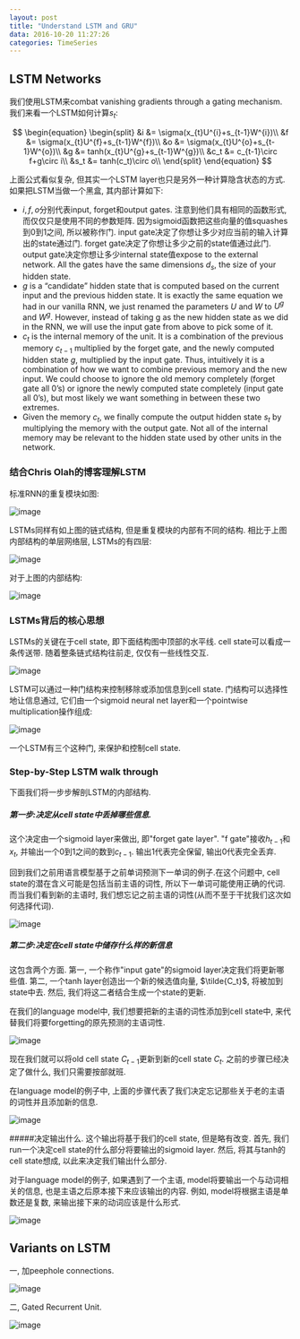```yaml
---
layout: post
title: "Understand LSTM and GRU"
data: 2016-10-20 11:27:26
categories: TimeSeries
---
```

## LSTM Networks
我们使用LSTM来combat vanishing gradients through a gating mechanism. 我们来看一个LSTM如何计算$s_t$:

$$
\begin{equation}
\begin{split}
&i &= \sigma(x_{t}U^{i}+s_{t-1}W^{i})\\
&f &= \sigma(x_{t}U^{f}+s_{t-1}W^{f})\\
&o &= \sigma(x_{t}U^{o}+s_{t-1}W^{o})\\
&g &= tanh(x_{t}U^{g}+s_{t-1}W^{g})\\
&c_t &= c_{t-1}\circ f+g\circ i\\
&s_t &= tanh(c_t)\circ o\\
\end{split}
\end{equation}
$$

上面公式看似复杂, 但其实一个LSTM layer也只是另外一种计算隐含状态的方式. 如果把LSTM当做一个黑盒, 其内部计算如下:

- $i,f,o$分别代表input, forget和output gates. 注意到他们具有相同的函数形式, 而仅仅只是使用不同的参数矩阵. 因为sigmoid函数把这些向量的值squashes到0到1之间, 所以被称作门. input gate决定了你想让多少对应当前的输入计算出的state通过门. forget gate决定了你想让多少之前的state值通过此门. output gate决定你想让多少internal state值expose to the external network. All the gates have the same dimensions $d_s$, the size of your hidden state.
- $g$ is a “candidate” hidden state that is computed based on the current input and the previous hidden state. It is exactly the same equation we had in our vanilla RNN, we just renamed the parameters $U$ and $W$ to $U^g$ and $W^g$. However, instead of taking g as the new hidden state as we did in the RNN, we will use the input gate from above to pick some of it.
- $c_t$ is the internal memory of the unit. It is a combination of the previous memory $c_{t-1}$ multiplied by the forget gate, and the newly computed hidden state $g$, multiplied by the input gate. Thus, intuitively it is a combination of how we want to combine previous memory and the new input. We could choose to ignore the old memory completely (forget gate all 0’s) or ignore the newly computed state completely (input gate all 0’s), but most likely we want something in between these two extremes.
- Given the memory $c_t$, we finally compute the output hidden state $s_t$ by multiplying the memory with the output gate. Not all of the internal memory may be relevant to the hidden state used by other units in the network.

### 结合Chris Olah的博客理解LSTM
标准RNN的重复模块如图:

![image](https://github.com/ColdCodeCool/ColdCodeCool.github.io/raw/master/images/rnn_single.png)

LSTMs同样有如上图的链式结构, 但是重复模块的内部有不同的结构. 相比于上图内部结构的单层网络层, LSTMs的有四层:

![image](https://github.com/ColdCodeCool/ColdCodeCool.github.io/raw/master/images/rnn_lstm.png)

对于上图的内部结构:

![image](https://github.com/ColdCodeCool/ColdCodeCool.github.io/raw/master/images/rnn_lstm1.png)

### LSTMs背后的核心思想
LSTMs的关键在于cell state, 即下面结构图中顶部的水平线. cell state可以看成一条传送带. 随着整条链式结构往前走, 仅仅有一些线性交互.

![image](https://github.com/ColdCodeCool/ColdCodeCool.github.io/raw/master/images/rnn_lstm2.png)

LSTM可以通过一种门结构来控制移除或添加信息到cell state. 门结构可以选择性地让信息通过, 它们由一个sigmoid neural net layer和一个pointwise multiplication操作组成:

![image](https://github.com/ColdCodeCool/ColdCodeCool.github.io/raw/master/images/rnn_lstm3.png)

一个LSTM有三个这种门, 来保护和控制cell state.

### Step-by-Step LSTM walk through
下面我们将一步步解剖LSTM的内部结构.

##### 第一步:决定从cell state中丢掉哪些信息. 
这个决定由一个sigmoid layer来做出, 即"forget gate layer". "f gate"接收$h_{t-1}$和$x_t$, 并输出一个0到1之间的数到$c_{t-1}$. 输出1代表完全保留, 输出0代表完全丢弃.

回到我们之前用语言模型基于之前单词预测下一单词的例子.在这个问题中, cell state的潜在含义可能是包括当前主语的词性, 所以下一单词可能使用正确的代词. 而当我们看到新的主语时, 我们想忘记之前主语的词性(从而不至于干扰我们这次如何选择代词).

![image](https://github.com/ColdCodeCool/ColdCodeCool.github.io/raw/master/images/rnn_lstm4.png)

##### 第二步:决定在cell state中储存什么样的新信息
这包含两个方面. 第一, 一个称作"input gate"的sigmoid layer决定我们将更新哪些值. 第二, 一个tanh layer创造出一个新的候选值向量, $\tilde{C_t}$, 将被加到state中去. 然后, 我们将这二者结合生成一个state的更新.

在我们的language model中, 我们想要把新的主语的词性添加到cell state中, 来代替我们将要forgetting的原先预测的主语词性. 

![image](https://github.com/ColdCodeCool/ColdCodeCool.github.io/raw/master/images/rnn_lstm5.png)

现在我们就可以将old cell state $C_{t-1}$更新到新的cell state $C_t$. 之前的步骤已经决定了做什么, 我们只需要按部就班.

在language model的例子中, 上面的步骤代表了我们决定忘记那些关于老的主语的词性并且添加新的信息.

![image](https://github.com/ColdCodeCool/ColdCodeCool.github.io/raw/master/images/rnn_lstm6.png)

#####决定输出什么.
这个输出将基于我们的cell state, 但是略有改变. 首先, 我们run一个决定cell state的什么部分将要输出的sigmoid layer. 然后, 将其与tanh的cell state想成, 以此来决定我们输出什么部分.

对于language model的例子, 如果遇到了一个主语, model将要输出一个与动词相关的信息, 也是主语之后原本接下来应该输出的内容. 例如, model将根据主语是单数还是复数, 来输出接下来的动词应该是什么形式.

![image](https://github.com/ColdCodeCool/ColdCodeCool.github.io/raw/master/images/rnn_lstm7.png)

## Variants on LSTM
一, 加peephole connections.

![image](https://github.com/ColdCodeCool/ColdCodeCool.github.io/raw/master/images/rnn_lstm8.png)

二, Gated Recurrent Unit.

![image](https://github.com/ColdCodeCool/ColdCodeCool.github.io/raw/master/images/rnn_lstm9.png)